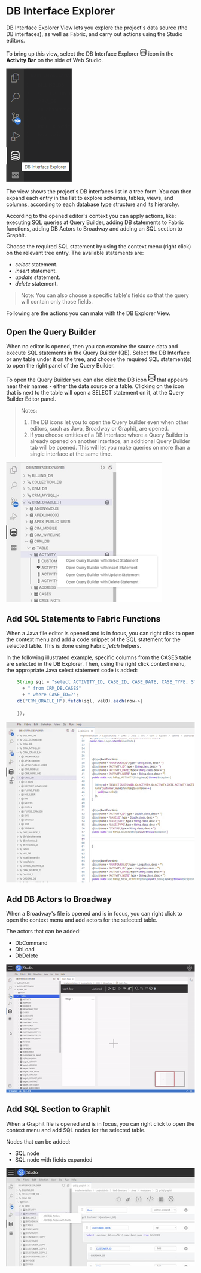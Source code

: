 <web>

# DB Interface Explorer

DB Interface Explorer View lets you explore the project's data source (the DB interfaces), as well as Fabric, and carry out actions using the Studio editors. 

To bring up this view, select the DB Interface Explorer <img src="images/web/datasource_explorer.png" style="zoom:67%;" /> icon in the **Activity Bar** on the side of Web Studio.

 ![DB Explorer icon](images/web/25_1_db_exp_view.png)



The view shows the project's DB interfaces list in a tree form. You can then expand each entry in the list to explore schemas, tables, views, and columns, according to each database type structure and its hierarchy.

According to the opened editor's context you can apply actions, like: executing SQL queries at Query Builder, adding DB statements to Fabric functions, adding DB Actors to Broadway and adding an SQL section to Graphit.

Choose the required SQL statement by using the context menu (right click) on the relevant tree entry. The available statements are:

* *select* statement.
* *insert* statement.
* *update* statement.
* *delete* statement.

> Note: You can also choose a specific table's fields so that the query will contain only those fields.



Following are the actions you can make with the DB Explorer View.

## Open the Query Builder

When no editor is opened, then you can examine the source data and execute SQL statements in the Query Builder (QB). Select the DB Interface or any table under it on the tree, and choose the required SQL statement(s) to open the right panel of the Query Builder.

To open the Query Builder you can also click the DB icon <img src="../04_fabric_studio/images/web/datasource_explorer.png" alt="BD icon" style="zoom:75%;" /> that appears near their names - either the data source or a table. Clicking on the icon that is next to the table will open a SELECT statement on it, at the Query Builder Editor panel.

> Notes:
>
> 1. The DB icons let you to open the Query builder even when other editors, such as Java, Broadway or Graphit, are opened.
> 2. If you choose entities of a DB Interface where a Query Builder is already opened on another Interface, an additional Query Builder tab will be opened. This will let you make queries on more than a single interface at the same time.



 <img src="images/web/25_2_open_QB.jpg" alt="open QB" style="zoom:80%;" />



## Add SQL Statements to Fabric Functions

When a Java file editor is opened and is in focus, you can right click to open the context menu and add a code snippet of the SQL statement for the selected table. This is done using Fabric *fetch* helpers.

In the following illustrated example, specific columns from the CASES table are selected in the DB Explorer. Then, using the right click context menu, the appropriate Java select statement code is added:

```java
    String sql = "select ACTIVITY_ID, CASE_ID, CASE_DATE, CASE_TYPE, STATUS"
      + " from CRM_DB.CASES"
      + " where CASE_ID=?";
	db("CRM_ORACLE_H").fetch(sql, val0).each(row->{
	
	});
```

 ![add db fetch function](images/web/25_3_add_func.gif)



## Add DB Actors to Broadway

When a Broadway's file is opened and is in focus, you can right click to open the context menu and add actors for the selected table.

The actors that can be added:

* DbCommand
* DbLoad
* DbDelete



![add bw actor](images/web/25_4_add_bw_actors.gif)

## Add SQL Section to Graphit

When a Graphit file is opened and is in focus, you can right click to open the context menu and add SQL nodes for the selected table.

Nodes that can be added:

* SQL node
* SQL node with fields expanded

![add bw actor](images/web/25_5_add_graphit.jpg)



</web>

